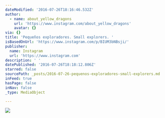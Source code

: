 ```yaml
---
dateModified: '2016-07-26T18:16:46.532Z'
author:
  - name: about_yellow_dragons
    url: 'https://www.instagram.com/about_yellow_dragons'
    avatar: {}
via: {}
title: 'Pequeños exploradores. Small explorers. '
isBasedOnUrl: 'https://www.instagram.com/p/BIUM3bNBsji/'
publisher:
  name: Instagram
  url: 'https://www.instagram.com'
description: ' '
datePublished: '2016-07-26T18:18:12.806Z'
starred: false
sourcePath: _posts/2016-07-26-pequenos-exploradores-small-explorers.md
inFeed: true
hasPage: false
inNav: false
_type: MediaObject

---
```

![ ](https://imgflo.herokuapp.com/graph/vahj1ThiexotieMo/a8144e8ef41a31a0a3347a1a67d84c32/croprotate.jpg?cropheight=481&cropwidth=640&degrees=0&input=https%3A%2F%2Fscontent.cdninstagram.com%2Ft51.2885-15%2Fs640x640%2Fsh0.08%2Fe35%2F13827224_1748413065413159_61961695_n.jpg%3Fig_cache_key%3DMTMwMjcyMjc3NzU1NTg0NzM5NA%253D%253D.2&x=0&y=79)